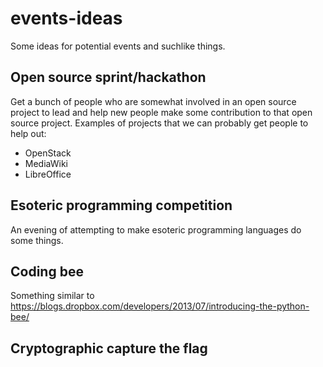 events-ideas
============

Some ideas for potential events and suchlike things.


Open source sprint/hackathon
----------------------------

Get a bunch of people who are somewhat involved in an open source project to
lead and help new people make some contribution to that open source project.
Examples of projects that we can probably get people to help out:

- OpenStack
- MediaWiki
- LibreOffice


Esoteric programming competition
--------------------------------

An evening of attempting to make esoteric programming languages do some things.

Coding bee
----------

Something similar to
https://blogs.dropbox.com/developers/2013/07/introducing-the-python-bee/

Cryptographic capture the flag
------------------------------
